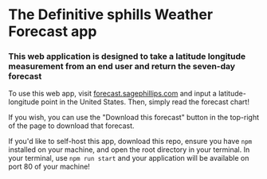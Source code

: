 # The Definitive sphills Weather Forecast app
  
### This web application is designed to take a latitude longitude measurement from an end user and return the seven-day forecast

To use this web app, visit [forecast.sagephillips.com](http://forecast.sagephillips.com) and input a latitude-longitude point in the United States. Then, simply read the forecast chart!

If you wish, you can use the "Download this forecast" button in the top-right of the page to download that forecast.

If you'd like to self-host this app, download this repo, ensure you have `npm` installed on your machine, and open the root directory in your terminal. In your terminal, use `npm run start` and your application will be available on port 80 of your machine!
